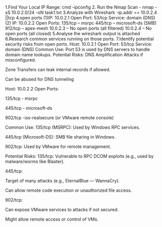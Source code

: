 1.Find Your Local IP Range: cmd -ipconfig
2. Run the Nmap Scan - nmap -sS 10.0.2.0/24 -oN task1.txt
3.Analyze with Wireshark -ip.addr == 10.0.2.4 ||tcp
4.open ports
(1)IP: 10.0.2.1
Open Port: 53/tcp
Service: domain (DNS)
(2) IP: 10.0.2.2
Open Ports:
135/tcp – msrpc
445/tcp – microsoft-ds (SMB)
912/tcp – apex-mesh
10.0.2.3 – No open ports (all filtered)
10.0.2.4 – No open ports (all closed)
5.Analyse the wireshark 
output is attached 
6.Research common services running on those ports.
7.Identify potential security risks from open ports.
Host: 10.0.2.1
Open Port: 53/tcp
Service: domain (DNS)
Common Use:
Port 53 is used by DNS servers to handle domain name lookups.
Potential Risks:
DNS Amplification Attacks if misconfigured.

Zone Transfers can leak internal records if allowed.

Can be abused for DNS tunneling 

Host: 10.0.2.2
Open Ports:

135/tcp - msrpc

445/tcp - microsoft-ds

902/tcp -iss-realsecure (or VMware remote console)

 Common Use:
135/tcp (MSRPC): Used by Windows RPC services.

445/tcp (Microsoft-DS): SMB file sharing in Windows.

902/tcp: Used by VMware for remote management.

Potential Risks:
135/tcp: Vulnerable to RPC DCOM exploits (e.g., used by malware/worms like Blaster).

445/tcp:

Target of many attacks (e.g., EternalBlue — WannaCry).

Can allow remote code execution or unauthorized file access.

902/tcp:

Can expose VMware services to attacks if not secured.

Might allow remote access or control of VMs.



